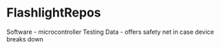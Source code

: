 # FlashlightRepos

Software - microcontroller
Testing Data - offers safety net in case device breaks down

